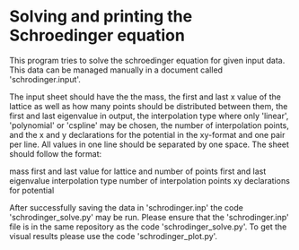 # Solving and printing the Schroedinger equation

This program tries to solve the schroedinger equation for given input data. This data can be managed manually in a document called 'schrodinger.input'.

The input sheet should have the the mass, the first and last x value of the lattice as well as how many points should be distributed between them, the first and last eigenvalue in output, the interpolation type where only 'linear', 'polynomial' or 'cspline' may be chosen, the number of interpolation points, and the x and y declarations for the potential in the xy-format and one pair per line. All values in one line should be separated by one space.
The sheet should follow the format:

mass
first and last value for lattice and number of points
first and last eigenvalue
interpolation type
number of interpolation points
xy declarations for potential

After successfully saving the data in 'schrodinger.inp' the code 'schrodinger_solve.py' may be run. Please ensure that the 'schrodinger.inp' file is in the same repository as the code 'schrodinger_solve.py'.
To get the visual results please use the code 'schrodinger_plot.py'.
